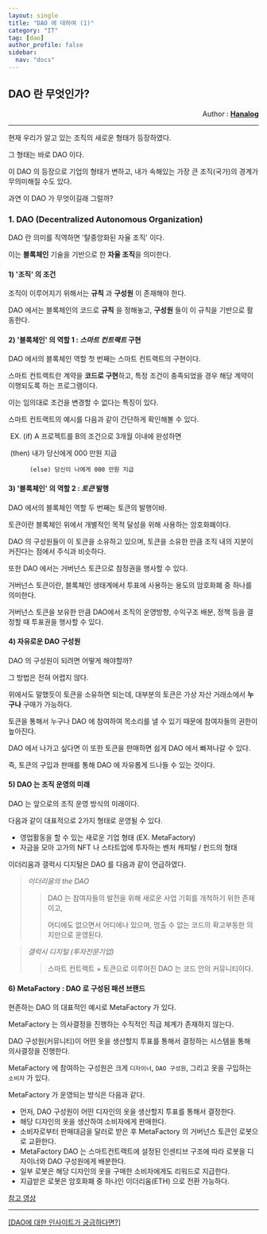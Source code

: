 ```yaml
---
layout: single
title: "DAO 에 대하여 (1)"
category: "IT"
tag: [dao]
author_profile: false
sidebar:
  nav: "docs"
---
```




## DAO 란 무엇인가?

<div style="text-align: right"> Author : <b><a href="https://github.com/hanalog">Hanalog</a></b></div>

---

현재 우리가 알고 있는 조직의 새로운 형태가 등장하였다.

그 형태는 바로 DAO 이다.

이 DAO 의 등장으로 기업의 형태가 변하고, 내가 속해있는 가장 큰 조직(국가)의 경계가 무의미해질 수도 있다.

과연 이 DAO 가 무엇이길래 그럴까?



### 1. DAO (Decentralized Autonomous Organization)

DAO 란 의미를 직역하면 '탈중앙화된 자율 조직' 이다.

이는 **블록체인** 기술을 기반으로 한 **자율 조직**을 의미한다.

#### 1) '조직' 의 조건

조직이 이루어지기 위해서는 **규칙** 과 **구성원** 이 존재해야 한다.

DAO 에서는 블록체인의 코드로 **규칙** 을 정해놓고, **구성원** 들이 이 규칙을 기반으로 활동한다.



#### 2) '블록체인' 의 역할 1 : *스마트 컨트랙트*  구현

DAO 에서의 블록체인 역할 첫 번째는 스마트 컨트랙트의 구현이다.

스마트 컨트랙트란 계약을 **코드로 구현**하고, 특정 조건이 충족되었을 경우 해당 계약이 이행되도록 하는 프로그램이다.

이는 임의대로 조건을 변경할 수 없다는 특징이 있다.

스마트 컨트랙트의 예시를 다음과 같이 간단하게 확인해볼 수 있다.

​	EX. (if) A 프로젝트를 B의 조건으로 3개월 이내에 완성하면

​		  (then) 내가 당신에게 000 만원 지급

 		  (else) 당신이 나에게 000 만원 지급



#### 3) '블록체인' 의 역할 2 : *토큰*  발행

DAO 에서의 블록체인 역할 두 번째는 토큰의 발행이바.

토큰이란 블록체인 위에서 개별적인 목적 달성을 위해 사용하는 암호화폐이다.

DAO 의 구성원들이 이 토큰을 소유하고 있으며, 토큰을 소유한 만큼 조직 내의 지분이 커진다는 점에서 주식과 비슷하다.

또한 DAO 에서는 거버넌스 토큰으로 참정권을 행사할 수 있다.

거버넌스 토큰이란, 블록체인 생태계에서 투표에 사용하는 용도의 암호화폐 중 하나를 의미한다.

거버넌스 토큰을 보유한 만큼 DAO에서 조직의 운영방향, 수익구조 배분, 정책 등을 결정할 때 투표권을 행사할 수 있다.



#### 4) 자유로운 DAO 구성원

DAO 의 구성원이 되려면 어떻게 해야할까?

그 방법은 전혀 어렵지 않다.

위에서도 말했듯이 토큰을 소유하면 되는데, 대부분의 토큰은 가상 자산 거래소에서 **누구나** 구매가 가능하다.

토큰을 통해서 누구나 DAO 에 참여하여 목소리를 낼 수 있기 때문에 참여자들의 권한이 높아진다.

DAO 에서 나가고 싶다면 이 또한 토큰을 판매하면 쉽게 DAO 에서 빠져나갈 수 있다.

즉, 토큰의 구입과 판매를 통해 DAO 에 자유롭게 드나들 수 있는 것이다.



#### 5) DAO 는 조직 운영의 미래

DAO 는 앞으로의 조직 운영 방식의 미래이다.

다음과 같이 대표적으로 2가지 형태로 운영될 수 있다.

- 영업활동을 할 수 있는 새로운 기업 형태 (EX. MetaFactory)
- 자금을 모아 고가의 NFT 나 스타트업에 투자하는 벤처 캐피털 / 펀드의 형태



이더리움과 갤럭시 디지털은 DAO 를 다음과 같이 언급하였다.

> *이더리움의 the DAO*
>
> > DAO 는 참여자들의 발전을 위해 새로운 사업 기회를 개척하기 위한 존재이고,
> >
> > 어디에도 없으면서 어디에나 있으며, 멈출 수 없는 코드의 확고부동한 의지만으로 운영된다.



> *갤럭시 디지털 (투자전문기업)*
>
> > 스마트 컨트랙트 + 토큰으로 이루어진 DAO 는 코드 안의 커뮤니티이다.



#### 6) MetaFactory : DAO 로 구성된 패션 브랜드

현존하는 DAO 의 대표적인 예시로 MetaFactory 가 있다.

MetaFactory 는 의사결정을 진행하는 수직적인 직급 체계가 존재하지 않는다.

DAO 구성원(커뮤니티)이 어떤 옷을 생산할지 투표를 통해서 결정하는 시스템을 통해 의사결정을 진행한다.

MetaFactory 에 참여하는 구성원은 크게 `디자이너`, `DAO 구성원`, 그리고 옷을 구입하는 `소비자` 가 있다.

MetaFactory 가 운영되는 방식은 다음과 같다.

- 먼저, DAO 구성원이 어떤 디자인의 옷을 생산할지 투표를 통해서 결정한다.
- 해당 디자인의 옷을 생산하여 소비자에게 판매한다.
- 소비자로부터 판매대금을 달러로 받은 후 MetaFactory 의 거버넌스 토큰인 로봇으로 교환한다.
- MetaFactory DAO 는 스마트컨트랙트에 설정된 인센티브 구조에 따라 로봇을 디자이너와 DAO 구성원에게 배분한다.
- 일부 로봇은 해당 디자인의 옷을 구매한 소비자에게도 리워드로 지급한다.
- 지급받은 로봇은 암호화폐 중 하나인 이더리움(ETH) 으로 전환 가능하다.



[참고 영상](https://www.youtube.com/watch?v=_9wG4PdevrU)

---

[[DAO에 대한 인사이트가 궁금하다면?]](https://hanalog.github.io/tags/#dao)

